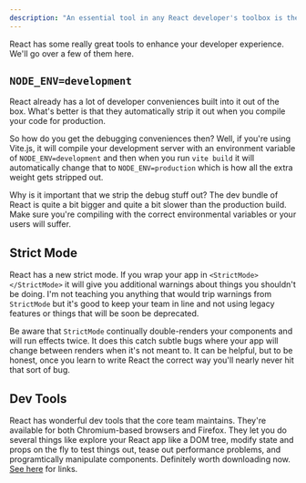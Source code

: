 ```yaml
---
description: "An essential tool in any React developer's toolbox is the official React Dev Tools extension. Brian shows you how to install and use them."
---
```


React has some really great tools to enhance your developer experience. We'll go over a few of them here.

## `NODE_ENV=development`

React already has a lot of developer conveniences built into it out of the box. What's better is that they automatically strip it out when you compile your code for production.

So how do you get the debugging conveniences then? Well, if you're using Vite.js, it will compile your development server with an environment variable of `NODE_ENV=development` and then when you run `vite build` it will automatically change that to `NODE_ENV=production` which is how all the extra weight gets stripped out.

Why is it important that we strip the debug stuff out? The dev bundle of React is quite a bit bigger and quite a bit slower than the production build. Make sure you're compiling with the correct environmental variables or your users will suffer.

## Strict Mode

React has a new strict mode. If you wrap your app in `<StrictMode></StrictMode>` it will give you additional warnings about things you shouldn't be doing. I'm not teaching you anything that would trip warnings from `StrictMode` but it's good to keep your team in line and not using legacy features or things that will be soon be deprecated.

Be aware that `StrictMode` continually double-renders your components and will run effects twice. It does this catch subtle bugs where your app will change between renders when it's not meant to. It can be helpful, but to be honest, once you learn to write React the correct way you'll nearly never hit that sort of bug.

## Dev Tools

React has wonderful dev tools that the core team maintains. They're available for both Chromium-based browsers and Firefox. They let you do several things like explore your React app like a DOM tree, modify state and props on the fly to test things out, tease out performance problems, and programtically manipulate components. Definitely worth downloading now. [See here][dev-tools] for links.

[dev-tools]: https://react.dev/learn/react-developer-tools
